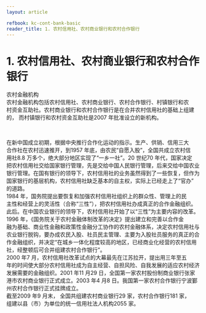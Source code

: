 ```yaml
---
layout: article

refbook: kc-cont-bank-basic
reader_title: 1. 农村信用社、农村商业银行和农村合作银行
---
```


# 1. 农村信用社、农村商业银行和农村合作银行

<p>农村金融机构<br />
      农村金融机构包括农村信用社、农村商业银行、农村合作银行、村镇银行和农<br />
      村资金互助社。农村商业银行和农村合作银行是在合并农村信用社的基础上组建<br />
      的， 而村镇银行和农村资金互助社是2007 年批准设立的新机构。</p>
    <p>&nbsp;</p>
  </div>
</div>
在新中国成立初期，根据中央推行合作化运动的指示。生产、供销、信用三大<br />
合作社在农村迅速推开，到1957 年底，由农民“自愿入股”，全国共成立农村信<br />
用社8.8 万多个，绝大部分地区实现了“一乡一社”。20 世纪70 年代，国家决定<br />
把农村信用社交给国家银行管理，先是交给中国人民银行管理，后来交给中国农业<br />
银行管理。在国有银行的领导下，农村信用社的业务虽然得到了一些恢复，但作为<br />
国家银行的基层机构，农村信用社缺乏基本的自主权，实际上已经走上了“官办”<br />
的道路。<br />
1984 年，国务院提出要恢复和加强农村信用社组织上的群众性、管理上的民<br />
主性和经营上的灵活性（合称“三性”），把农村信用社办成真正的合作金融组织。<br />
此后。在中国农业银行的领导下，农村信用社开始了以“三性”为主要内容的改革。<br />
1996 年，《国务院关于农村金融体制改革的决定》提出建立和完善以合作金<br />
融为基础、商业性金融和政策性金融分工协作的农村金融体系，决定农村信用社与<br />
农业银行脱钩，要办成农民入股、社员民主管理、主要为入股社员服务的真正的合<br />
作金融组织，并决定“在城乡一体化程度较高的地区，已经商业化经营的农村信用<br />
社，经整顿后可合并组建农村合作银行”。<br />
2000 年7 月，农村信用社改革试点的大幕最先在江苏拉开，提出用三年至五<br />
年的时间使大部分农村信用社成为自主经营、自担风险、自我发展的适应农村经济<br />
发展需要的金融组织。2001 年11 月29 日，全国第一家农村股份制商业银行张家<br />
港市农村商业银行正式成立。2003 年4 月8 日。我国第一家农村合作银行宁波鄞<br />
州农村合作银行正式挂牌成立。<br />
截至2009 年9 月末， 全国共组建农村商业银行29 家，农村合作银行181 家，<br />
组建以县（市）为单位的统一信用社法人机构2055 家。